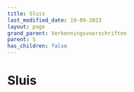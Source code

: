```yaml
---
title: Sluis
last_modified_date: 19-09-2023
layout: page
grand_parent: Verkenningsvoorschriften
parent: S
has_children: false
---
```


Sluis
=====

